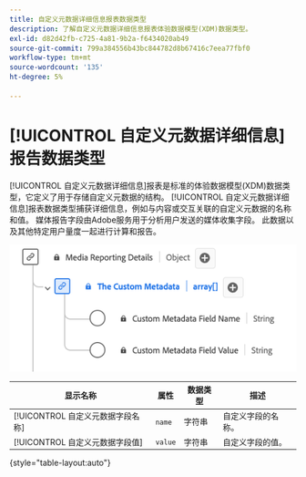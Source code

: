 ```yaml
---
title: 自定义元数据详细信息报表数据类型
description: 了解自定义元数据详细信息报表体验数据模型(XDM)数据类型。
exl-id: d82d42fb-c725-4a81-9b2a-f6434020ab49
source-git-commit: 799a384556b43bc844782d8b67416c7eea77fbf0
workflow-type: tm+mt
source-wordcount: '135'
ht-degree: 5%

---
```


# [!UICONTROL 自定义元数据详细信息]报告数据类型

[!UICONTROL 自定义元数据详细信息]报表是标准的体验数据模型(XDM)数据类型，它定义了用于存储自定义元数据的结构。 [!UICONTROL 自定义元数据详细信息]报表数据类型捕获详细信息，例如与内容或交互关联的自定义元数据的名称和值。 媒体报告字段由Adobe服务用于分析用户发送的媒体收集字段。 此数据以及其他特定用户量度一起进行计算和报告。

![自定义元数据详细信息报表数据类型的图表。](../images/data-types/the-custom-metadata-reporting.png)

| 显示名称 | 属性 | 数据类型 | 描述 |
|--------------------------------------------|------------------|-----------|-----------------------------------------|
| [!UICONTROL 自定义元数据字段名称] | `name` | 字符串 | 自定义字段的名称。 |
| [!UICONTROL 自定义元数据字段值] | `value` | 字符串 | 自定义字段的值。 |

{style="table-layout:auto"}
